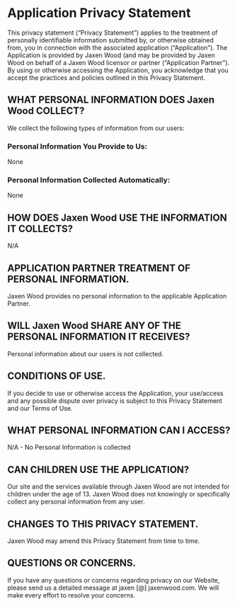 # Application Privacy Statement

This privacy statement (“Privacy Statement”) applies to the treatment of personally identifiable information submitted by, or otherwise obtained from, you in connection with the associated application (“Application”). The Application is provided by Jaxen Wood (and may be provided by Jaxen Wood on behalf of a Jaxen Wood licensor or partner (“Application Partner”). By using or otherwise accessing the Application, you acknowledge that you accept the practices and policies outlined in this Privacy Statement.

## WHAT PERSONAL INFORMATION DOES Jaxen Wood COLLECT?

We collect the following types of information from our users:

### Personal Information You Provide to Us:
None

### Personal Information Collected Automatically:
None

## HOW DOES Jaxen Wood USE THE INFORMATION IT COLLECTS?

N/A

## APPLICATION PARTNER TREATMENT OF PERSONAL INFORMATION.

Jaxen Wood provides no personal information to the applicable Application Partner.

## WILL Jaxen Wood SHARE ANY OF THE PERSONAL INFORMATION IT RECEIVES?

Personal information about our users is not collected.

## CONDITIONS OF USE.

If you decide to use or otherwise access the Application, your use/access and any possible dispute over privacy is subject to this Privacy Statement and our Terms of Use.

## WHAT PERSONAL INFORMATION CAN I ACCESS?

N/A - No Personal Information is collected

## CAN CHILDREN USE THE APPLICATION?

Our site and the services available through Jaxen Wood are not intended for children under the age of 13. Jaxen Wood does not knowingly or specifically collect any personal information from any user.

## CHANGES TO THIS PRIVACY STATEMENT.

Jaxen Wood may amend this Privacy Statement from time to time.

## QUESTIONS OR CONCERNS.

If you have any questions or concerns regarding privacy on our Website, please send us a detailed message at jaxen [@] jaxenwood.com. We will make every effort to resolve your concerns.
